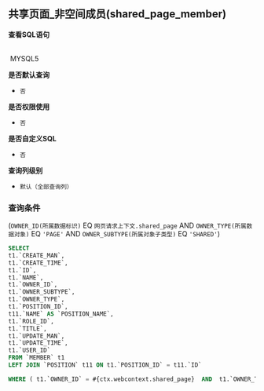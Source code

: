 ## 共享页面_非空间成员(shared_page_member) <!-- {docsify-ignore-all} -->



<p class="panel-title"><b>查看SQL语句</b></p>
<br>

<el-row>
&nbsp;<el-tag @click="MYSQL5 = true">MYSQL5</el-tag>
</el-row>

<br>
<p class="panel-title"><b>是否默认查询</b></p>

* `否`

<p class="panel-title"><b>是否权限使用</b></p>

* `否`

<p class="panel-title"><b>是否自定义SQL</b></p>

* `否`

<p class="panel-title"><b>查询列级别</b></p>

* `默认（全部查询列）`



### 查询条件

(`OWNER_ID(所属数据标识)` EQ `网页请求上下文.shared_page` AND `OWNER_TYPE(所属数据对象)` EQ `'PAGE'` AND `OWNER_SUBTYPE(所属对象子类型)` EQ `'SHARED'`)





<el-dialog v-model="MYSQL5" title="MYSQL5">

```sql
SELECT
t1.`CREATE_MAN`,
t1.`CREATE_TIME`,
t1.`ID`,
t1.`NAME`,
t1.`OWNER_ID`,
t1.`OWNER_SUBTYPE`,
t1.`OWNER_TYPE`,
t1.`POSITION_ID`,
t11.`NAME` AS `POSITION_NAME`,
t1.`ROLE_ID`,
t1.`TITLE`,
t1.`UPDATE_MAN`,
t1.`UPDATE_TIME`,
t1.`USER_ID`
FROM `MEMBER` t1 
LEFT JOIN `POSITION` t11 ON t1.`POSITION_ID` = t11.`ID` 

WHERE ( t1.`OWNER_ID` = #{ctx.webcontext.shared_page}  AND  t1.`OWNER_TYPE` = 'PAGE'  AND  t1.`OWNER_SUBTYPE` = 'SHARED' )
```

</el-dialog>

<script>
 const { createApp } = Vue
  createApp({
    data() {
      return {
                MYSQL5 : false
        
      }
    },
    methods: {
    }
  }).use(ElementPlus).mount('#app')
</script>